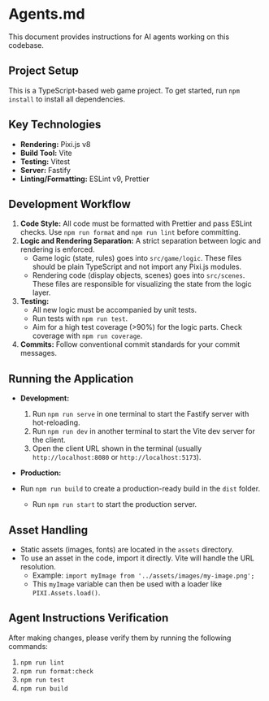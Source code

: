 # Agents.md

This document provides instructions for AI agents working on this codebase.

## Project Setup

This is a TypeScript-based web game project. To get started, run `npm install` to install all dependencies.

## Key Technologies

- **Rendering:** Pixi.js v8
- **Build Tool:** Vite
- **Testing:** Vitest
- **Server:** Fastify
- **Linting/Formatting:** ESLint v9, Prettier

## Development Workflow

1.  **Code Style:** All code must be formatted with Prettier and pass ESLint checks. Use `npm run format` and `npm run lint` before committing.
2.  **Logic and Rendering Separation:** A strict separation between logic and rendering is enforced.
    - Game logic (state, rules) goes into `src/game/logic`. These files should be plain TypeScript and not import any Pixi.js modules.
    - Rendering code (display objects, scenes) goes into `src/scenes`. These files are responsible for visualizing the state from the logic layer.
3.  **Testing:**
    - All new logic must be accompanied by unit tests.
    - Run tests with `npm run test`.
    - Aim for a high test coverage (>90%) for the logic parts. Check coverage with `npm run coverage`.
4.  **Commits:** Follow conventional commit standards for your commit messages.

## Running the Application

- **Development:**
  1.  Run `npm run serve` in one terminal to start the Fastify server with hot-reloading.
  2.  Run `npm run dev` in another terminal to start the Vite dev server for the client.
  3.  Open the client URL shown in the terminal (usually `http://localhost:8080` or `http://localhost:5173`).

- **Production:**
- Run `npm run build` to create a production-ready build in the `dist` folder.
  - Run `npm run start` to start the production server.

## Asset Handling

- Static assets (images, fonts) are located in the `assets` directory.
- To use an asset in the code, import it directly. Vite will handle the URL resolution.
  - Example: `import myImage from '../assets/images/my-image.png';`
  - This `myImage` variable can then be used with a loader like `PIXI.Assets.load()`.

## Agent Instructions Verification

After making changes, please verify them by running the following commands:

1.  `npm run lint`
2.  `npm run format:check`
3.  `npm run test`
4.  `npm run build`
